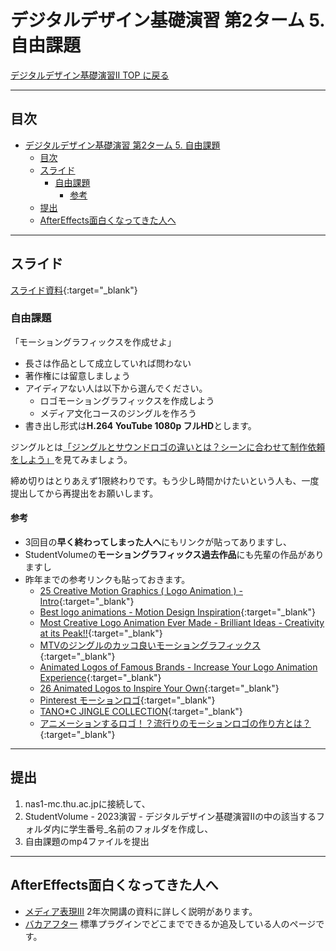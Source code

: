 # デジタルデザイン基礎演習 第2ターム 5. 自由課題

[デジタルデザイン基礎演習II TOP に戻る](./index.md)

---
## 目次

- [デジタルデザイン基礎演習 第2ターム 5. 自由課題](#デジタルデザイン基礎演習-第2ターム-5-自由課題)
  - [目次](#目次)
  - [スライド](#スライド)
    - [自由課題](#自由課題)
      - [参考](#参考)
  - [提出](#提出)
  - [AfterEffects面白くなってきた人へ](#aftereffects面白くなってきた人へ)

---

## スライド

[スライド資料](./dd2_05slide.pdf){:target="_blank"}


### 自由課題
「モーショングラフィックスを作成せよ」

- 長さは作品として成立していれば問わない
- 著作権には留意しましょう
- アイディアない人は以下から選んでください。
  - ロゴモーショングラフィックスを作成しよう
  - メディア文化コースのジングルを作ろう
- 書き出し形式は**H.264 YouTube 1080p フルHD**とします。

ジングルとは[「ジングルとサウンドロゴの違いとは？シーンに合わせて制作依頼をしよう」](https://www.g-angle.co.jp/blog/sound/differences-between-jingle-and-sound-logo/)を見てみましょう。

締め切りはとりあえず1限終わりです。もう少し時間かけたいという人も、一度提出してから再提出をお願いします。

#### 参考
- 3回目の**早く終わってしまった人へ**にもリンクが貼ってありますし、
- StudentVolumeの**モーショングラフィックス過去作品**にも先輩の作品がありますし
- 昨年までの参考リンクも貼っておきます。
  - [25 Creative Motion Graphics ( Logo Animation ) - Intro](https://www.youtube.com/watch?v=-2F8ZkJIMq8){:target="_blank"}
  - [Best logo animations - Motion Design Inspiration](https://www.youtube.com/watch?v=nUnkUoBKEfE){:target="_blank"}
  - [Most Creative Logo Animation Ever Made - Brilliant Ideas - Creativity at its Peak!!](https://www.youtube.com/watch?v=UXyxp5zxiVA){:target="_blank"}
  - [MTVのジングルのカッコ良いモーショングラフィックス](http://happyword.net/mtv_motiongraphics/){:target="_blank"}
  - [Animated Logos of Famous Brands - Increase Your Logo Animation Experience](https://www.youtube.com/watch?v=Jm_NYFGS-mQ){:target="_blank"}
  - [26 Animated Logos to Inspire Your Own](https://blog.hubspot.com/marketing/animated-logos){:target="_blank"}
  - [Pinterest モーションロゴ](https://www.pinterest.jp/entcoltd/%E3%83%A2%E3%83%BC%E3%82%B7%E3%83%A7%E3%83%B3%E3%83%AD%E3%82%B4/){:target="_blank"}
  - [TANO*C JINGLE COLLECTION](http://www.tanocblog.net/review/53/){:target="_blank"}
  - [アニメーションするロゴ！？流行りのモーションロゴの作り方とは？](https://logo-design-osaka.com/animation-logo/){:target="_blank"}

<!--
### レポート課題
「他の学生の作品を5つ選んで400字以上で感想をレポートにして提出」

- 今日多くの人が作品提出できれば良いですね。
- 今日提出されている中から選んで構いません。

今日間に合わない人は来週までには提出するようにお願いします。
-->



---
## 提出

1. nas1-mc.thu.ac.jpに接続して、
2. StudentVolume - 2023演習 - デジタルデザイン基礎演習IIの中の該当するフォルダ内に学生番号_名前のフォルダを作成し、
3. 自由課題のmp4ファイル<!-- ・レポートはword形式、をそれぞれ提出 -->を提出

---
## AfterEffects面白くなってきた人へ
- [メディア表現III](https://sammyppr.github.io/2023/MediaRepresentationIII/) 2年次開講の資料に詳しく説明があります。
- [バカアフター](http://baaaf.com/) 標準プラグインでどこまでできるか追及している人のページです。


